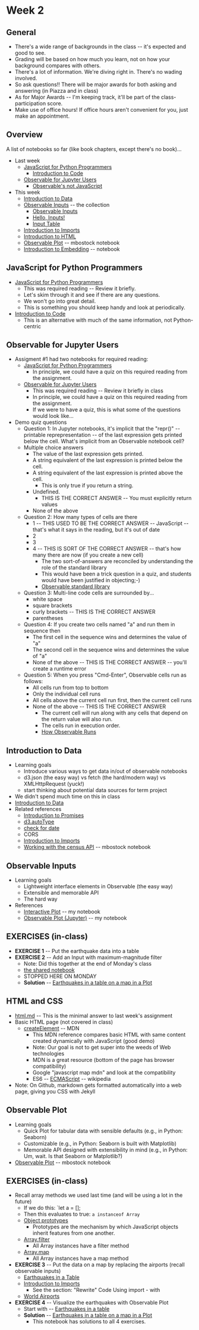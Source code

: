 
# Week 2

## General

* There's a wide range of backgrounds in the class -- it's expected and good to see.
* Grading will be based on how much you learn, not on how your background compares with others.
* There's a lot of information. We're diving right in. There's no wading involved.
* So ask questions!! There will be major awards for both asking and answering (in Piazza and in class)
* As for Major Awards -- I'm keeping track, it'll be part of the class-participation score.
* Make use of office hours!  If office hours aren't convenient for you, just make an appointment.

## Overview

A list of notebooks so far (like book chapters, except there's no book)...

* Last week
  * [JavaScript for Python Programmers](https://observablehq.com/@ballingt/javascript-for-python-programmers)
    * [Introduction to Code](https://observablehq.com/@observablehq/introduction-to-code)
  * [Observable for Jupyter Users](https://observablehq.com/@observablehq/observable-for-jupyter-users)
    * [Observable's not JavaScript](https://observablehq.com/@observablehq/observables-not-javascript)
* This week
  * [Introduction to Data](https://observablehq.com/@observablehq/introduction-to-data)
  * [Observable Inputs](https://observablehq.com/collection/@observablehq/inputs) -- the collection
    * [Observable Inputs](https://observablehq.com/@observablehq/inputs)
    * [Hello, Inputs!](https://observablehq.com/@observablehq/hello-inputs)
    * [Input Table ](https://observablehq.com/@observablehq/input-table)
  * [Introduction to Imports](https://observablehq.com/@observablehq/introduction-to-imports)
  * [Introduction to HTML](https://observablehq.com/@observablehq/introduction-to-html)
  * [Observable Plot](https://observablehq.com/@observablehq/plot) -- mbostock notebook
  * [Introduction to Embedding](https://observablehq.com/@observablehq/introduction-to-embedding) -- notebook

## JavaScript for Python Programmers

* [JavaScript for Python Programmers](https://observablehq.com/@ballingt/javascript-for-python-programmers)
  * This was required reading -- Review it briefly.
  * Let's skim through it and see if there are any questions.
  * We won't go into great detail.
  * This is something you should keep handy and look at periodically.
* [Introduction to Code](https://observablehq.com/@observablehq/introduction-to-code)
  * This is an alternative with much of the same information, not Python-centric

## Observable for Jupyter Users

* Assigment #1 had two notebooks for required reading:
  * [JavaScript for Python Programmers](https://observablehq.com/@ballingt/javascript-for-python-programmers)
    * In principle, we could have a quiz on this required reading from the assignment.
  * [Observable for Jupyter Users](https://observablehq.com/@observablehq/observable-for-jupyter-users)
    * This was required reading -- Review it briefly in class
    * In principle, we could have a quiz on this required reading from the assignment.
    * If we were to have a quiz, this is what some of the questions would look like...
* Demo quiz questions
  * Question 1: In Jupyter notebooks, it's implicit that the "repr()" -- printable reprepresentation --
of the last expression gets printed below the cell. What's implicit from an Observable notebook cell?
  * Multiple choice answers
    * The value of the last expression gets printed.
    * A string equivalent of the last expression is printed below the cell.
    * A string equivalent of the last expression is printed above the cell.
      * This is only true if you return a string.
    * Undefined.
      * THIS IS THE CORRECT ANSWER -- You must explicitly return values
    * None of the above
  * Question 2: How many types of cells are there
    * 1 -- THIS USED TO BE THE CORRECT ANSWER -- JavaScript -- that's what it says in the reading, but it's out of date
    * 2
    * 3
    * 4 -- THIS IS SORT OF THE CORRECT ANSWER -- that's how many there are now (if you create a new cell)
      * The two sort-of-answers are reconciled by understanding the role of the standard library
      * This would have been a trick question in a quiz, and students would have been justified in objecting;-)
      * [Observable standard library](https://observablehq.com/@observablehq/stdlib)
  * Question 3: Multi-line code cells are surrounded by...
    * white space
    * square brackets
    * curly brackets -- THIS IS THE CORRECT ANSWER
    * parentheses
  * Question 4: If you create two cells named "a" and run them in sequence then
    * The first cell in the sequence wins and determines the value of "a"
    * The second cell in the sequence wins and determines the value of "a"
    * None of the above -- THIS IS THE CORRECT ANSWER -- you'll create a runtime error
  * Question 5: When you press "Cmd-Enter", Observable cells run as follows:
    * All cells run from top to bottom
    * Only the individual cell runs
    * All cells above the current cell run first, then the current cell runs
    * None of the above -- THIS IS THE CORRECT ANSWER
      * The current cell will run along with any cells that depend on the return value will also run.
      * The cells run in execution order.
      * [How Observable Runs](https://observablehq.com/@observablehq/how-observable-runs)

## Introduction to Data

* Learning goals
  * Introduce various ways to get data in/out of observable notebooks
  * d3.json (the easy way) vs fetch (the hard/modern way) vs XMLHttpRequest (yuck!)
  * start thinking about potential data sources for term project
* We didn't spend much time on this in class
* [Introduction to Data](https://observablehq.com/@observablehq/introduction-to-data)
* Related references
  * [Introduction to Promises](https://observablehq.com/@observablehq/introduction-to-promises)
  * [d3.autoType](https://observablehq.com/@d3/d3-autotype)
  * [check for date](https://stackoverflow.com/questions/643782/how-to-check-whether-an-object-is-a-date)
  * CORS
  * [Introduction to Imports](https://observablehq.com/@observablehq/introduction-to-imports)
  * [Working with the census API](https://observablehq.com/@mbostock/working-with-the-census-api) -- mbostock notebook

## Observable Inputs

* Learning goals
  * Lightweight interface elements in Observable (the easy way)
  * Extensible and memorable API
  * The hard way
* References
  * [Interactive Plot](https://observablehq.com/d/42f366e930b89e5c) -- my notebook
  * [Observable Plot (Jupyter)](https://observablehq.com/@pbogden/observable-plot-jupyter) -- my notebook

## EXERCISES (in-class)

* **EXERCISE 1** -- Put the earthquake data into a table
* **EXERCISE 2** -- Add an Input with maximum-magnitude filter
  * Note: Did this together at the end of Monday's class
  * [the shared notebook](https://observablehq.com/d/606ead110ea0ca44)
  * STOPPED HERE ON MONDAY
  * **Solution** -- [Earthquakes in a table on a map in a Plot](https://observablehq.com/d/9d469ee38387512e)

## HTML and CSS

* [html.md](./html.md) -- This is the minimal answer to last week's assignment
* Basic HTML page (not covered in class)
  * [createElement](https://developer.mozilla.org/en-US/docs/Web/API/Document/createElement#basic_example) -- MDN
    * This MDN reference compares basic HTML with same content created dynamically with JavaScript (good demo)
    * Note: Our goal is not to get super into the weeds of Web technologies
    * MDN is a great resource (bottom of the page has browser compatibility)
    * Google "javascript map mdn" and look at the compatibility
    * ES6 -- [ECMAScript](https://en.wikipedia.org/wiki/ECMAScript) -- wikipedia
* Note: On Github, markdown gets formatted automatically into a web page, giving you CSS with Jekyll

## Observable Plot

* Learning goals
  * Quick Plot for tabular data with sensible defaults (e.g., in Python: Seaborn)
  * Customizable (e.g., in Python: Seaborn is built with Matplotlib)
  * Memorable API designed with extensibility in mind (e.g., in Python: Um, wait. Is that Seaborn or Matplotlib?)
* [Observable Plot](https://observablehq.com/@observablehq/plot) -- mbostock notebook

## EXERCISES (in-class)

* Recall array methods we used last time (and will be using a lot in the future)
  * If we do this: `let a = [];
  * Then this evaluates to true: `a instanceof Array`
  * [Object prototypes](https://developer.mozilla.org/en-US/docs/Learn/JavaScript/Objects/Object_prototypes)
    * Prototypes are the mechanism by which JavaScript objects inherit features from one another.
  * [Array.filter](https://developer.mozilla.org/en-US/docs/Web/JavaScript/Reference/Global_Objects/Array/filter)
    * All Array instances have a filter method
  * [Array.map](https://developer.mozilla.org/en-US/docs/Web/JavaScript/Reference/Global_Objects/Array/map)
    * All Array instances have a map method
* **EXERCISE 3** -- Put the data on a map by replacing the airports (recall observable inputs)
  * [Earthquakes in a Table](https://observablehq.com/d/996a2e0e5a633b85)
  * [Introduction to Imports](https://observablehq.com/@observablehq/introduction-to-imports)
    * See the section: "Rewrite" Code Using import - with
  * [World Airports](https://observablehq.com/@d3/world-airports)
* **EXERCISE 4** -- Visualize the earthquakes with Observable Plot
  * Start with -- [Earthquakes in a table](https://observablehq.com/d/9d469ee38387512e)
  * **Solution** -- [Earthquakes in a table on a map in a Plot](https://observablehq.com/d/9d469ee38387512e)
    * This notebook has solutions to all 4 exercises.
